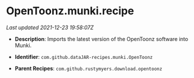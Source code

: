 # OpenToonz.munki.recipe

_Last updated 2021-12-23 19:58:07Z_

- **Description**: Imports the latest version of the OpenToonz software into Munki.

- **Identifier**: `com.github.dataJAR-recipes.munki.OpenToonz`

- **Parent Recipes**: `com.github.rustymyers.download.opentoonz`
